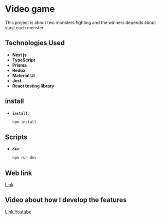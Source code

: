 # Video game

This project is about two monsters fighting and the winners depends about stast each monster

## Technologies Used

- **Next js**
- **TypeScript**
- **Prisma**
- **Redux**
- **Material UI**
- **Jest**
- **React testing library**

## install

- **`install`**:
  ```bash
  npm install

## Scripts

- **`dev`**:
  ```bash
  npm run dev

## Web link

[Link](https://videogame-nextjs.vercel.app)


## Video about how I develop the features

[Link Youtube](https://www.youtube.com/watch?v=YQi8CRJfZ-4)